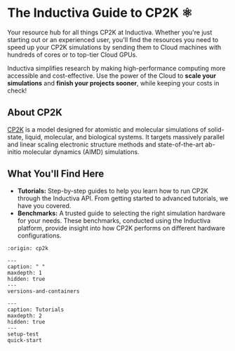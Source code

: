 # The Inductiva Guide to CP2K ⚛️

Your resource hub for all things CP2K at Inductiva. Whether you're just starting out or an experienced user, you'll find the resources you need to speed up your CP2K simulations by sending them to Cloud machines with hundreds of cores or to top-tier Cloud GPUs.

Inductiva simplifies research by making high-performance computing more accessible and cost-effective. Use the power of the Cloud to **scale your simulations** and **finish your projects sooner**, while keeping your costs in check!

## About CP2K
[CP2K](https://www.cp2k.org/about) is a model designed for atomistic and molecular simulations of solid-state, liquid, molecular, and biological systems. It targets massively parallel and linear scaling electronic structure methods and state-of-the-art ab-initio molecular dynamics (AIMD) simulations.

## What You'll Find Here
- **Tutorials:** Step-by-step guides to help you learn how to run CP2K through the Inductiva API. From getting started to advanced tutorials, we have you covered.
- **Benchmarks:** A trusted guide to selecting the right simulation hardware for your needs. These benchmarks, conducted using the Inductiva platform, provide insight into how CP2K performs on different hardware configurations.

```{banner}
:origin: cp2k
```

```{toctree}
---
caption: " "
maxdepth: 1
hidden: true
---
versions-and-containers
```


```{toctree}
---
caption: Tutorials
maxdepth: 2
hidden: true
---
setup-test
quick-start
```
